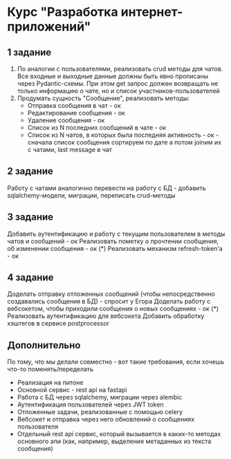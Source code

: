 # Курс "Разработка интернет-приложений"

## 1 задание

1. По аналогии с пользователями, реализовать crud методы для чатов. 
Все входные и выходные данные должны быть явно прописаны через Pydantic-схемы. При этом get запрос должен возвращать не только информацию о чате, но и список участников-пользователей
2. Продумать сущность "Сообщение", реализовать методы:
   - Отправка сообщения в чат - ок
   - Редактирование сообщения - ок
   - Удаление сообщения - ок
   - Список из N последних сообщений в чате - ок
   - Список из N чатов, в которых была последняя активность - ок - сначала список сообщения сортируем по дате а потом joinим их с чатами, last message в чат

## 2 задание

Работу с чатами аналогично перевести на работу с БД - добавить sqlalchemy-модели, миграции, переписать crud-методы

## 3 задание
Добавить аутентификацию и работу с текущим пользователем в методы чатов и сообщений - ок
Реализовать пометку о прочтении сообщения, об изменении сообщения - ок
(*) Реализовать механизм refresh-token'a - ок
 
## 4 задание
Доделать отправку отложенных сообщений (чтобы непосредственно создавались сообщения в БД) - спросит у Егора
Доделать работу с вебсокетом, чтобы приходили сообщения о новых сообщениях - ок
(*) Реализовать аутентификацию для вебсокета
Добавить обработку хэштегов в сервисе postprocessor


## Дополнительно
По тому, что мы делали совместно - вот такие требования, если хочешь что-то поменять/переделать
- Реализация на питоне
- Основной сервис - rest api на fastapi
- Работа с БД через sqlalchemy, миграции через alembic
- Аутентификация пользователей через JWT token
- Отложенные задачи, реализованные с помощью celery
- Вебсокет и отправка через него обновлений о сообщениях пользователя
- Отдельный rest api сервис, который вызывается в каких-то методах основного апи (как, например, выделение метаданных из текста сообщения)